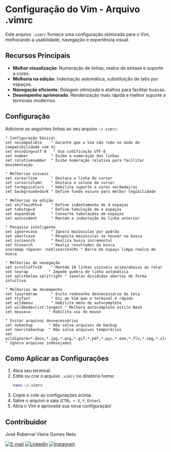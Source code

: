 # Configuração do Vim - Arquivo .vimrc

Este arquivo `.vimrc` fornece uma configuração otimizada para o Vim, melhorando a usabilidade, navegação e experiência visual.

## Recursos Principais

- **Melhor visualização**: Numeração de linhas, realce de sintaxe e suporte a cores.
- **Melhoria na edição**: Indentação automática, substituição de tabs por espaços.
- **Navegação eficiente**: Rolagem otimizada e atalhos para facilitar buscas.
- **Desempenho aprimorado**: Renderização mais rápida e melhor suporte a terminais modernos.

## Configuração

Adicione as seguintes linhas ao seu arquivo `~/.vimrc`:

```vim
" Configuração básica\
set nocompatible    " Garante que o Vim não rode no modo de compatibilidade com Vi
set encoding=utf-8   " Usa codificação UTF-8
set number          " Exibe a numeração das linhas
set relativenumber  " Exibe numeração relativa para facilitar movimentação

" Melhorias visuais
set cursorline      " Destaca a linha do cursor
set cursorcolumn    " Destaca a coluna do cursor
set termguicolors   " Habilita suporte a cores verdadeiras
set background=dark " Define fundo escuro para melhor legibilidade

" Melhorias na edição
set shiftwidth=4    " Define indentamento de 4 espaços
set tabstop=4       " Define tabulação de 4 espaços
set expandtab       " Converte tabulações em espaços
set autoindent      " Mantém a indentação da linha anterior

" Pesquisa inteligente
set ignorecase      " Ignora maiúsculas por padrão
set smartcase       " Respeita maiúsculas se houver na busca
set incsearch       " Realiza busca incremental
set hlsearch        " Realça resultados da busca
nnoremap <Space> :nohlsearch<CR> " Barra de espaço limpa realce de busca

" Melhorias de navegação
set scrolloff=10    " Mantém 10 linhas visíveis acima/abaixo ao rolar
set nowrap         " Impede quebra de linha automática
set splitbelow splitright " Janelas divididas abertas de forma intuitiva

" Melhorias de desempenho
set lazyredraw      " Evita redesenho desnecessário da tela
set ttyfast         " Diz ao Vim que o terminal é rápido
set wildmenu        " Habilita menu de autocomplete
set wildmode=list:longest " Melhora autocomplete estilo Bash
set mouse=a        " Habilita uso do mouse

" Evitar arquivos desnecessários
set nobackup       " Não salva arquivos de backup
set nowritebackup  " Não salva arquivos temporários
set wildignore=*.docx,*.jpg,*.png,*.gif,*.pdf,*.pyc,*.exe,*.flv,*.img,*.xlsx " Ignora arquivos indesejados
```

## Como Aplicar as Configurações

1. Abra seu terminal.
2. Edite ou crie o arquivo `.vimrc` no diretório home:
   ```sh
   nano ~/.vimrc
   ```
3. Copie e cole as configurações acima.
4. Salve o arquivo e saia (`CTRL + X`, `Y`, `Enter`).
5. Abra o Vim e aproveite sua nova configuração!

## Contribuidor
José Roberval Vieira Gomes Neto

[![E-mail](https://img.shields.io/badge/-Email-000?style=for-the-badge&logo=microsoft-outlook&logoColor=FF00F6&color:FFF)](mailto:robervalg.neto@gmail.com)
[![LinkedIn](https://img.shields.io/badge/-LinkedIn-000?style=for-the-badge&logo=linkedin&logoColor=FF00F6&color:FFF)](https://www.linkedin.com/in/joseroberval)
[![Instagram](https://img.shields.io/badge/-Instagram-000?style=for-the-badge&logo=instagram&logoColor=FF00F6&color:FFF)](https://www.instagram.com/robervalgneto/)



